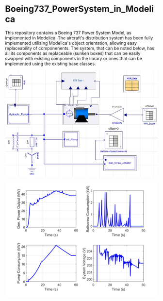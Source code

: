 # Boeing737_PowerSystem_in_Modelica
This repository contains a Boeing 737 Power System Model, as implemented in Modelica. The aircraft's distribution system has been fully implemented utilizing Modelica's object orientation, allowing easy replaceability of componenents. The system, that can be noted below, has all its components as replaceable (sunken boxes) that can be easily swapped with existing components in the library or ones that can be implemented using the existing base classes.

![alt text](https://github.com/ALSETLab/Boeing737_PowerSystem_in_Modelica/blob/master/Flight_Simulation_Example/system.jpg)

![alt text](https://github.com/ALSETLab/Boeing737_PowerSystem_in_Modelica/blob/master/Flight_Simulation_Example/flight.jpg)
